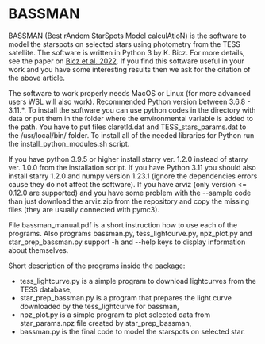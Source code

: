 # BASSMAN

BASSMAN (Best rAndom StarSpots Model calculAtioN) is the software to model the starspots on selected stars using photometry from the TESS satellite. The software is written in Python 3 by K. Bicz. For more details, see the paper on [Bicz et al. 2022](https://iopscience.iop.org/article/10.3847/1538-4357/ac7ab3). If you find this software useful in your work and you have some interesting results then we ask for the citation of the above article.

The software to work properly needs MacOS or Linux (for more advanced users WSL will also work). Recommended Python version between 3.6.8 - 3.11.*. To install the software you can use python codes in the directory with data or put them in the folder where the environmental variable is added to the path. You have to put files claretld.dat and TESS_stars_params.dat to the /usr/local/bin/ folder. To install all of the needed libraries for Python run the install_python_modules.sh script. 

If you have python 3.9.5 or higher install starry ver. 1.2.0 instead of starry ver. 1.0.0 from the installation script. If you have Python 3.11 you should also install starry 1.2.0 and numpy version 1.23.1 (ignore the dependencies errors cause they do not affect the software). If you have arviz (only version <= 0.12.0 are supported) and you have some problem with the --sample code than just download the arviz.zip from the repository and copy the missing files (they are usually connected with pymc3).

File bassman_manual.pdf is a short instruction how to use each of the programs. Also programs bassman.py, tess_lightcurve.py, npz_plot.py and star_prep_bassman.py support -h and --help keys to display information about themselves. 

Short description of the programs inside the package:
- tess_lightcurve.py is a simple program to download lightcurves from the TESS database,
- star_prep_bassman.py is a program that prepares the light curve downloaded by the tess_lightcurve for bassman,
- npz_plot.py is a simple program to plot selected data from star_params.npz file created by star_prep_bassman,
- bassman.py is the final code to model the starspots on selected star.
